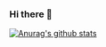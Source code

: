 ### Hi there 👋
[![Anurag's github stats](https://github-readme-stats.vercel.app/api?username=CALLMELARE)](https://github.com/anuraghazra/github-readme-stats)
